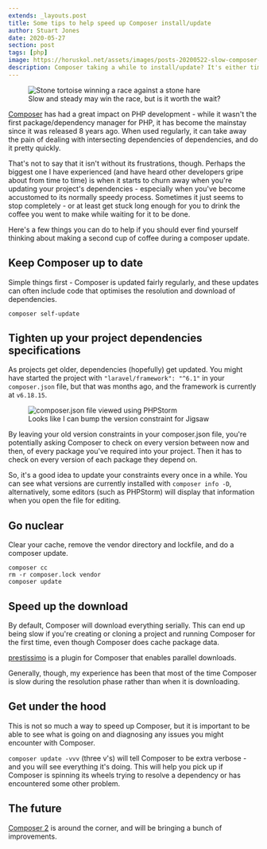 ```yaml
---
extends: _layouts.post
title: Some tips to help speed up Composer install/update
author: Stuart Jones
date: 2020-05-27
section: post
tags: [php]
image: https://horuskol.net/assets/images/posts-20200522-slow-composer-tortoise.jpg
description: Composer taking a while to install/update? It's either time to go and make a coffee, or try these tips to speed it up again.
---
```


<figure>
<img src="/assets/images/posts/20200522-slow-composer-tortoise-and-hare.jpg" alt="Stone tortoise winning a race against a stone hare">
<figcaption>Slow and steady may win the race, but is it worth the wait?</figcaption>
</figure>

[Composer] has had a great impact on PHP development - while it wasn't the first package/dependency manager for PHP, it has become the mainstay since it was released 8 years ago. When used regularly, it can take away the pain of dealing with intersecting dependencies of dependencies, and do it pretty quickly.

That's not to say that it isn't without its frustrations, though. Perhaps the biggest one I have experienced (and have heard other developers gripe about from time to time) is when it starts to churn away when you're updating your project's dependencies - especially when you've become accustomed to its normally speedy process. Sometimes it just seems to stop completely - or at least get stuck long enough for you to drink the coffee you went to make while waiting for it to be done.

Here's a few things you can do to help if you should ever find yourself thinking about making a second cup of coffee during a composer update.

## Keep Composer up to date

Simple things first - Composer is updated fairly regularly, and these updates can often include code that optimises the resolution and download of dependencies.

`composer self-update`

## Tighten up your project dependencies specifications

As projects get older, dependencies (hopefully) get updated. You might have started the project with `"laravel/framework": "^6.1"` in your `composer.json` file, but that was months ago, and the framework is currently at `v6.18.15`.

<figure>
<img src="/assets/images/posts/20200522-slow-composer-phpstorm-version.png" alt="composer.json file viewed using PHPStorm">
<figcaption>Looks like I can bump the version constraint for Jigsaw</figcaption>
</figure>

By leaving your old version constraints in your composer.json file, you're potentially asking Composer to check on every version between now and then, of every package you've required into your project. Then it has to check on every version of each package they depend on.

So, it's a good idea to update your constraints every once in a while. You can see what versions are currently installed with `composer info -D`, alternatively, some editors (such as PHPStorm) will display that information when you open the file for editing.

## Go nuclear

Clear your cache, remove the vendor directory and lockfile, and do a composer update.

```
composer cc
rm -r composer.lock vendor
composer update
```

## Speed up the download

By default, Composer will download everything serially. This can end up being slow if you're creating or cloning a project and running Composer for the first time, even though Composer does cache package data.

[prestissimo] is a plugin for Composer that enables parallel downloads.

Generally, though, my experience has been that most of the time Composer is slow during the resolution phase rather than when it is downloading.

## Get under the hood

This is not so much a way to speed up Composer, but it is important to be able to see what is going on and diagnosing any issues you might encounter with Composer.

`composer update -vvv` (three v's) will tell Composer to be extra verbose - and you will see everything it's doing. This will help you pick up if Composer is spinning its wheels trying to resolve a dependency or has encountered some other problem. 

## The future

[Composer 2] is around the corner, and will be bringing a bunch of improvements.

[Composer]: https://getcomposer.org/ (Official Composer website)
[prestissimo]: https://github.com/hirak/prestissimo (prestissimo plugin on GitHub)
[Composer 2]: https://php.watch/articles/composer-2 (Composer 2: What's new and changed - PHP.Watch)